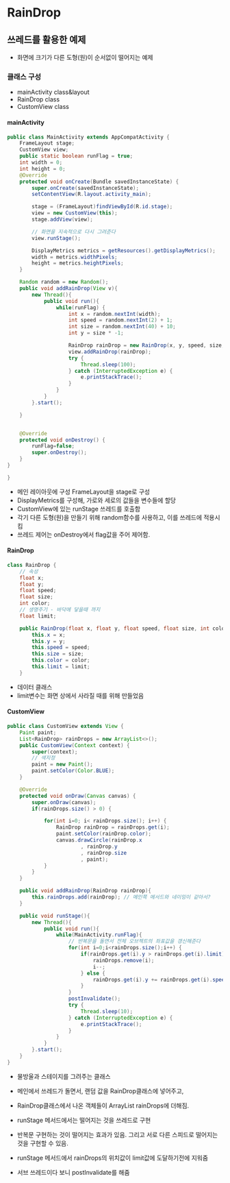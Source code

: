 # RainDrop
## 쓰레드를 활용한 예제
- 화면에 크기가 다른 도형(원)이 순서없이 떨어지는 예제

### 클래스 구성

- mainActivity class&layout
- RainDrop class
- CustomView class

#### mainActivity

```Java
public class MainActivity extends AppCompatActivity {
    FrameLayout stage;
    CustomView view;
    public static boolean runFlag = true;
    int width = 0;
    int height = 0;
    @Override
    protected void onCreate(Bundle savedInstanceState) {
        super.onCreate(savedInstanceState);
        setContentView(R.layout.activity_main);

        stage = (FrameLayout)findViewById(R.id.stage);
        view = new CustomView(this);
        stage.addView(view);

        // 화면을 지속적으로 다시 그려준다
        view.runStage();

        DisplayMetrics metrics = getResources().getDisplayMetrics();
        width = metrics.widthPixels;
        height = metrics.heightPixels;
    }

    Random random = new Random();
    public void addRainDrop(View v){
        new Thread(){
            public void run(){
                while(runFlag) {
                    int x = random.nextInt(width);
                    int speed = random.nextInt(2) + 1;
                    int size = random.nextInt(40) + 10;
                    int y = size * -1;

                    RainDrop rainDrop = new RainDrop(x, y, speed, size, Color.BLUE, height);
                    view.addRainDrop(rainDrop);
                    try {
                        Thread.sleep(100);
                    } catch (InterruptedException e) {
                        e.printStackTrace();
                    }
                }
            }
        }.start();

    }


    @Override
    protected void onDestroy() {
        runFlag=false;
        super.onDestroy();
    }
}

}
```

- 메인 레이아웃에 구성 FrameLayout을 stage로 구성
- DisplayMetrics를 구성해, 가로와 세로의 값들을 변수들에 할당
- CustomView에 있는 runStage 쓰레드를 호출함
- 각기 다른 도형(원)을 만들기 위해 random함수를 사용하고, 이를 쓰레드에 적용시킴
- 쓰레드 제어는 onDestroy에서 flag값을 주어 제어함.

#### RainDrop

```Java
class RainDrop {
    // 속성
    float x;
    float y;
    float speed;
    float size;
    int color;
    // 생명주기 - 바닥에 닿을때 까지
    float limit;

    public RainDrop(float x, float y, float speed, float size, int color, float limit){
        this.x = x;
        this.y = y;
        this.speed = speed;
        this.size = size;
        this.color = color;
        this.limit = limit;
    }
```

- 데이터 클래스
- limit변수는 화면 상에서 사라질 때를 위해 만들었음

#### CustomView

```Java
public class CustomView extends View {
    Paint paint;
    List<RainDrop> rainDrops = new ArrayList<>();
    public CustomView(Context context) {
        super(context);
        // 색지정
        paint = new Paint();
        paint.setColor(Color.BLUE);
    }

    @Override
    protected void onDraw(Canvas canvas) {
        super.onDraw(canvas);
        if(rainDrops.size() > 0) {

            for(int i=0; i< rainDrops.size(); i++) {
                RainDrop rainDrop = rainDrops.get(i);
                paint.setColor(rainDrop.color);
                canvas.drawCircle(rainDrop.x
                        , rainDrop.y
                        , rainDrop.size
                        , paint);
            }
        }
    }

    public void addRainDrop(RainDrop rainDrop){
        this.rainDrops.add(rainDrop); // 메인쪽 메서드와 네이밍이 같아서?
    }

    public void runStage(){
        new Thread(){
            public void run(){
                while(MainActivity.runFlag){
                    // 반복문을 돌면서 전체 오브젝트의 좌표값을 갱신해준다
                    for(int i=0;i<rainDrops.size();i++) {
                        if(rainDrops.get(i).y > rainDrops.get(i).limit) {
                            rainDrops.remove(i);
                            i--;
                        } else {
                            rainDrops.get(i).y += rainDrops.get(i).speed;
                        }
                    }
                    postInvalidate();
                    try {
                        Thread.sleep(10);
                    } catch (InterruptedException e) {
                        e.printStackTrace();
                    }
                }
            }
        }.start();
    }
}
```

- 물방울과 스테이지를 그려주는 클래스

- 메인에서 쓰레드가 돌면서, 랜덤 값을 RainDrop클래스에 넣어주고,
-  RainDrop클래스에서 나온 객체들이 ArrayList rainDrops에 더해짐.
- runStage 메서드에서는 떨어지는 것을 쓰레드로 구현
- 반복문 구현하는 것이 떨어지는 효과가 있음. 그리고 서로 다른 스피드로 떨어지는 것을 구현할 수 있음.
- runStage 메서드에서 rainDrops의 위치값이 limit값에 도달하기전에 지워줌
- 서브 쓰레드이다 보니 postInvalidate를 해줌
